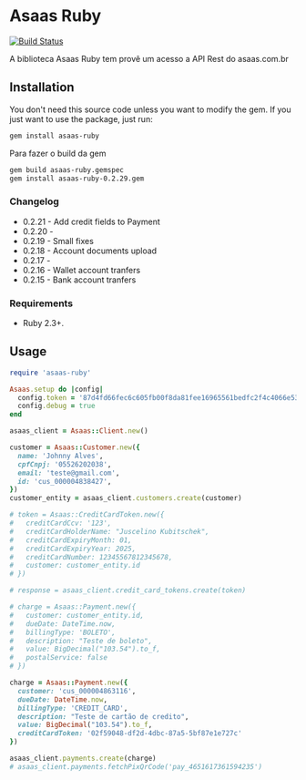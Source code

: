 # Asaas Ruby

[![Build Status](https://travis-ci.org/thiagodiniz/asaas-ruby.svg?branch=master)](https://travis-ci.org/thiagodiniz/asaas-ruby)

A biblioteca Asaas Ruby tem provê um acesso a API Rest do asaas.com.br

## Installation

You don't need this source code unless you want to modify the gem. If you just
want to use the package, just run:

```sh
gem install asaas-ruby
```

Para fazer o build da gem

```sh
gem build asaas-ruby.gemspec
gem install asaas-ruby-0.2.29.gem
```

### Changelog

- 0.2.21 - Add credit fields to Payment
- 0.2.20 -
- 0.2.19 - Small fixes
- 0.2.18 - Account documents upload
- 0.2.17 -
- 0.2.16 - Wallet account tranfers
- 0.2.15 - Bank account tranfers

### Requirements

- Ruby 2.3+.

## Usage

```ruby
require 'asaas-ruby'

Asaas.setup do |config|
  config.token = '87d4fd66fec6c605fb00f8da81fee16965561bedfc2f4c4066e533cbaf3cece9'
  config.debug = true
end

asaas_client = Asaas::Client.new()

customer = Asaas::Customer.new({
  name: 'Johnny Alves',
  cpfCnpj: '05526202038',
  email: 'teste@gmail.com',
  id: 'cus_000004838427',
})
customer_entity = asaas_client.customers.create(customer)

# token = Asaas::CreditCardToken.new({
#   creditCardCcv: '123',
#   creditCardHolderName: "Juscelino Kubitschek",
#   creditCardExpiryMonth: 01,
#   creditCardExpiryYear: 2025,
#   creditCardNumber: 12345567812345678,
#   customer: customer_entity.id
# })

# response = asaas_client.credit_card_tokens.create(token)

# charge = Asaas::Payment.new({
#   customer: customer_entity.id,
#   dueDate: DateTime.now,
#   billingType: 'BOLETO',
#   description: "Teste de boleto",
#   value: BigDecimal("103.54").to_f,
#   postalService: false
# })

charge = Asaas::Payment.new({
  customer: 'cus_000004863116',
  dueDate: DateTime.now,
  billingType: 'CREDIT_CARD',
  description: "Teste de cartão de credito",
  value: BigDecimal("103.54").to_f,
  creditCardToken: '02f59048-df2d-4dbc-87a5-5bf87e1e727c'
})

asaas_client.payments.create(charge)
# asaas_client.payments.fetchPixQrCode('pay_4651617361594235')
```
